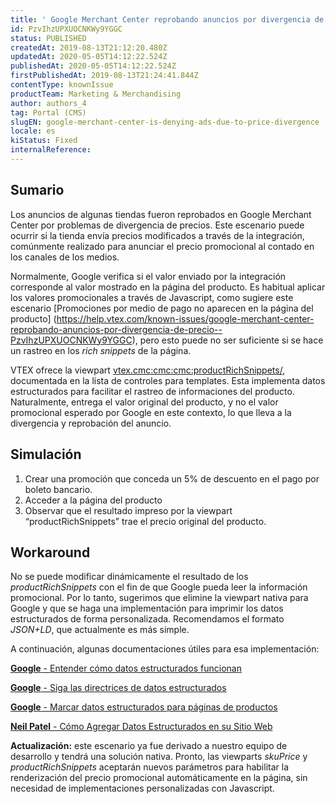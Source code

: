 ```yaml
---
title: ' Google Merchant Center reprobando anuncios por divergencia de precio'
id: PzvIhzUPXUOCNKWy9YGGC
status: PUBLISHED
createdAt: 2019-08-13T21:12:20.480Z
updatedAt: 2020-05-05T14:12:22.524Z
publishedAt: 2020-05-05T14:12:22.524Z
firstPublishedAt: 2019-08-13T21:24:41.844Z
contentType: knownIssue
productTeam: Marketing & Merchandising
author: authors_4
tag: Portal (CMS)
slugEN: google-merchant-center-is-denying-ads-due-to-price-divergence
locale: es
kiStatus: Fixed
internalReference: 
---
```


## Sumario

Los anuncios de algunas tiendas fueron reprobados en Google Merchant Center por problemas de divergencia de precios. Este escenario puede ocurrir si la tienda envía precios modificados a través de la integración, comúnmente realizado para anunciar el precio promocional al contado en los canales de los medios.

Normalmente, Google verifica si el valor enviado por la integración corresponde al valor mostrado en la página del producto. Es habitual aplicar los valores promocionales a través de Javascript, como sugiere este escenario [Promociones por medio de pago no aparecen en la página del producto] (https://help.vtex.com/known-issues/google-merchant-center-reprobando-anuncios-por-divergencia-de-precio--PzvIhzUPXUOCNKWy9YGGC), pero esto puede no ser suficiente si se hace un rastreo en los _rich snippets_ de la página.

VTEX ofrece la viewpart <vtex.cmc:cmc:cmc:productRichSnippets/>, documentada en la lista de controles para templates. Esta implementa datos estructurados para facilitar el rastreo de informaciones del producto. Naturalmente, entrega el valor original del producto, y no el valor promocional esperado por Google en este contexto, lo que lleva a la divergencia y reprobación del anuncio.

## Simulación


1.  Crear una promoción que conceda un 5% de descuento en el pago por boleto bancario.
2.  Acceder a la página del producto
3.  Observar que el resultado impreso por la viewpart “productRichSnippets”  trae el precio original del producto.

## Workaround

No se puede modificar dinámicamente el resultado de los _productRichSnippets_ con el fin de que Google pueda leer la información promocional. Por lo tanto, sugerimos que elimine la viewpart nativa para Google y que se haga una implementación para imprimir los datos estructurados de forma personalizada. Recomendamos el formato _JSON+LD_, que actualmente es más simple.

A continuación, algunas documentaciones útiles para esa implementación:

[**Google**  - Entender cómo datos estructurados funcionan](https://developers.google.com/search/docs/guides/intro-structured-data) 

[**Google**  - Siga las directrices de datos estructurados](https://developers.google.com/search/docs/guides/sd-policies) 

[**Google**  - Marcar datos estructurados para páginas de productos](https://developers.google.com/search/docs/data-types/product)

[**Neil Patel**  - Cómo Agregar Datos Estructurados en su Sitio Web](https://neilpatel.com/es/blog/datos-estructurados/)

**Actualización:** este escenario ya fue derivado a nuestro equipo de desarrollo y tendrá una solución nativa. Pronto, las viewparts _skuPrice_ y _productRichSnippets_ aceptarán nuevos parámetros para habilitar la renderización del precio promocional automáticamente en la página, sin necesidad de implementaciones personalizadas con Javascript.

